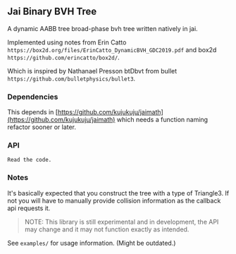 ## Jai Binary BVH Tree

A dynamic AABB tree broad-phase bvh tree written natively in jai.

Implemented using notes from Erin Catto `https://box2d.org/files/ErinCatto_DynamicBVH_GDC2019.pdf` and box2d `https://github.com/erincatto/box2d/`.

Which is inspired by Nathanael Presson btDbvt from bullet `https://github.com/bulletphysics/bullet3`.

### Dependencies

This depends in [https://github.com/kujukuju/jaimath](https://github.com/kujukuju/jaimath) which needs a function naming refactor sooner or later.

### API

```jai
Read the code.
```

### Notes

It's basically expected that you construct the tree with a type of Triangle3. If not you will have to manually provide collision information as the callback api requests it.

> NOTE: This library is still experimental and in development, the API may change and it may not function exactly as intended.

See `examples/` for usage information. (Might be outdated.)
